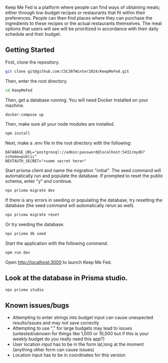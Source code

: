 Keep Me Fed is a platform where people can find ways of obtaining meals; either through low-budget recipes or restaurants that fit within their preferences. People can then find places where they can purchase the ingredients to these recipes or the actual restaurants themselves. The meal options that users will see will be prioritized in accordance with their daily schedule and their budget.

## Getting Started
First, clone the repository.

```bash
git clone git@github.com:CSC307Winter2024/KeepMeFed.git
```
Then, enter the root directory.

```bash
cd KeepMeFed
```

Then, get a database running. You will need Docker installed on your machine. 

```bash
docker-compose up
```

Then, make sure all your node modules are installed.

```bash
npm install
```

Next, make a .env file in the root directory with the following:

```
DATABASE_URL="postgresql://admin:password@localhost:5432/mydb?schema=public"
NEXTAUTH_SECRET="<some secret here>"
```
Start prisma client and name the migration "initial". The seed command will automatically run and populate the database. If prompted to reset the public schema, enter "y" and continue.

```bash
npx prisma migrate dev
```

If there is any errors in seeding or populating the database, try resetting the database (the seed command will automatically rerun as well).

```bash
npx prisma migrate reset
```
Or try seeding the database.

```bash
npx prisma db seed
```

Start the application with the following command.

```bash
npm run dev
```

Open [http://localhost:3000](http://localhost:3000) to launch Keep Me Fed.


## Look at the database in Prisma studio.

```bash
npx prisma studio
```
## Known issues/bugs
* Attempting to enter strings into budget input can cause unexpected results/issues and may not save correctly
* Attempting to use "," for large budgets may lead to issues (untested/uknown for things like 1,000 or 10,000 but if this is your weekly budget do you really need this app?)
* User location input has to be in the form lat,long at the moment (anything other form can cause issues)
* Location input has to be in coordinates for this version

